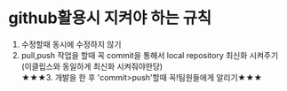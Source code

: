 # github활용시 지켜야 하는 규칙

1. 수정할때 동시에 수정하지 않기
2. pull,push 작업을 할때 꼭 commit을 통해서 local repository 최신화 시켜주기
(이클립스와 동일하게 최신화 시켜줘야한당)  
★★★3. 개발을 한 후 'commit>push'할때 꼭!팀원들에게 알리기★★★
